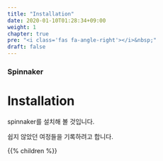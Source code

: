 ```yaml
---
title: "Installation"
date: 2020-01-10T01:28:34+09:00
weight: 1
chapter: true
pre: "<i class='fas fa-angle-right'></i>&nbsp;"
draft: false
---
```


### Spinnaker

# Installation

spinnaker를 설치해 볼 것입니다.

쉽지 않았던 여정들을 기록하려고 합니다.

{{% children %}}
